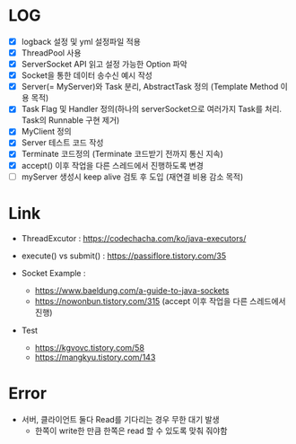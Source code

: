 # LOG
- [x] logback 설정 및 yml 설정파일 적용
- [x] ThreadPool 사용
- [x] ServerSocket API 읽고 설정 가능한 Option 파악
- [x] Socket을 통한 데이터 송수신 예시 작성
- [x] Server(= MyServer)와 Task 분리, AbstractTask 정의 (Template Method 이용 목적)
- [x] Task Flag 및 Handler 정의(하나의 serverSocket으로 여러가지 Task를 처리. Task의 Runnable 구현 제거)
- [x] MyClient 정의 
- [x] Server 테스트 코드 작성 
- [x] Terminate 코드정의 (Terminate 코드받기 전까지 통신 지속)
- [x] accept() 이후 작업을 다른 스레드에서 진행하도록 변경
- [ ] myServer 생성시 keep alive 검토 후 도입 (재연결 비용 감소 목적)

# Link 
- ThreadExcutor : https://codechacha.com/ko/java-executors/
- execute() vs submit() : https://passiflore.tistory.com/35
- Socket Example : 
  - https://www.baeldung.com/a-guide-to-java-sockets
  - https://nowonbun.tistory.com/315 (accept 이후 작업을 다른 스레드에서 진행)

- Test
  - https://kgvovc.tistory.com/58
  - https://mangkyu.tistory.com/143


# Error
- 서버, 클라이언트 둘다 Read를 기다리는 경우 무한 대기 발생
  - 한쪽이 write한 만큼 한쪽은 read 할 수 있도록 맞춰 줘야함
